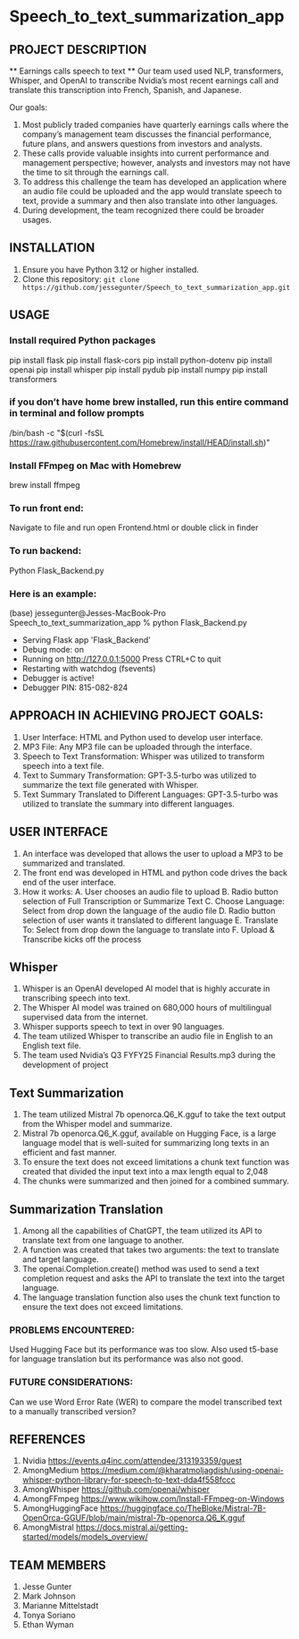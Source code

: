 # Speech_to_text_summarization_app

## PROJECT DESCRIPTION

** Earnings calls speech to text **
Our team used used NLP, transformers, Whisper, and OpenAI to transcribe Nvidia’s most recent earnings call and translate this transcription into French, Spanish, and Japanese.

Our goals: 
1. Most publicly traded companies have quarterly earnings calls where the company’s management team discusses the financial performance, future plans, and answers questions from investors and analysts.
2. These calls provide valuable insights into current performance and management perspective; however, analysts and investors may not have the time to sit through the earnings call.
3. To address this challenge the team has developed an application where an audio file could be uploaded and the app would translate speech to text, provide a summary and then also translate into other languages.
4. During development, the team recognized there could be broader usages.

## INSTALLATION

1. Ensure you have Python 3.12 or higher installed.
2. Clone this repository: `git clone https://github.com/jessegunter/Speech_to_text_summarization_app.git`

## USAGE

### Install required Python packages
pip install flask
pip install flask-cors
pip install python-dotenv
pip install openai
pip install whisper
pip install pydub
pip install numpy
pip install transformers

### if you don’t have home brew installed, run this entire command in terminal and follow prompts
/bin/bash -c "$(curl -fsSL https://raw.githubusercontent.com/Homebrew/install/HEAD/install.sh)"

### Install FFmpeg on Mac with Homebrew
brew install ffmpeg

### To run front end:
Navigate to file and run open Frontend.html or double click in finder

### To run backend:
Python Flask_Backend.py

### Here is an example:
(base) jessegunter@Jesses-MacBook-Pro Speech_to_text_summarization_app % python Flask_Backend.py
 * Serving Flask app 'Flask_Backend'
 * Debug mode: on
* Running on http://127.0.0.1:5000
Press CTRL+C to quit
 * Restarting with watchdog (fsevents)
 * Debugger is active!
 * Debugger PIN: 815-082-824


## APPROACH IN ACHIEVING PROJECT GOALS:
1. User Interface: HTML and Python used to develop user interface.
2. MP3 File: Any MP3 file can be uploaded through the interface.
3. Speech to Text Transformation: Whisper was utilized to transform speech into a text file.
4. Text to Summary Transformation: GPT-3.5-turbo was utilized to summarize the text file generated with Whisper.
5. Text Summary Translated to Different Languages: GPT-3.5-turbo was utilized to translate the summary into different languages.

## USER INTERFACE   
1. An interface was developed that allows the user to upload a MP3 to be summarized and translated.
2. The front end was developed in HTML and python code drives the back end of the user interface. 
3. How it works:
    A. User chooses an audio file to upload
    B. Radio button selection of Full Transcription or Summarize Text
    C. Choose Language: Select from drop down the language of the audio file
    D. Radio button selection of user wants it translated to different language
    E. Translate To: Select from drop down the language to translate into
    F. Upload & Transcribe kicks off the process

## Whisper
1. Whisper is an OpenAI developed AI model that is highly accurate in transcribing speech into text.
2. The Whisper AI model was trained on 680,000 hours of multilingual supervised data from the internet.
3. Whisper supports speech to text in over 90 languages.
4. The team utilized Whisper to transcribe an audio file in English to an English text file.
5. The team used Nvidia’s Q3 FYFY25 Financial Results.mp3 during the development of project

## Text Summarization
1. The team utilized Mistral 7b openorca.Q6_K.gguf to take the text output from the Whisper model and summarize.
2. Mistral 7b openorca.Q6_K.gguf, available on Hugging Face, is a large language model that is well-suited for summarizing long texts in an efficient and fast manner.
3. To ensure the text does not exceed limitations a chunk text function was created that divided the input text into a max length equal to 2,048
4. The chunks were summarized and then joined for a combined summary.

## Summarization Translation
1. Among all the capabilities of ChatGPT, the team utilized its API to translate text from one language to another.
2. A function was created that takes two arguments: the text to translate and target language.
3. The openai.Completion.create() method was used to send a text completion request and asks the API to translate the text into the target language.
4. The language translation function also uses the chunk text function to ensure the text does not exceed limitations.


### PROBLEMS ENCOUNTERED:
Used Hugging Face but its performance was too slow. Also used t5-base for language translation but its performance was also not good.


### FUTURE CONSIDERATIONS:
Can we use Word Error Rate (WER) to compare the model transcribed text to a manually transcribed version?

## REFERENCES
1. Nvidia https://events.q4inc.com/attendee/313193359/guest
2. AmongMedium https://medium.com/@kharatmoljagdish/using-openai-whisper-python-library-for-speech-to-text-dda4f558fccc
3. AmongWhisper https://github.com/openai/whisper
4. AmongFFmpeg https://www.wikihow.com/Install-FFmpeg-on-Windows
5. AmongHuggingFace https://huggingface.co/TheBloke/Mistral-7B-OpenOrca-GGUF/blob/main/mistral-7b-openorca.Q6_K.gguf
6. AmongMistral https://docs.mistral.ai/getting-started/models/models_overview/


## TEAM MEMBERS
1. Jesse Gunter
2. Mark Johnson
3. Marianne Mittelstadt
4. Tonya Soriano
5. Ethan Wyman



